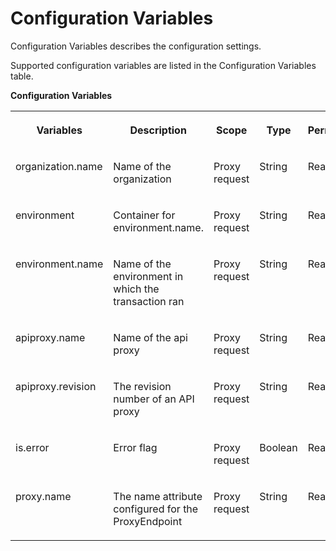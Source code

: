 <!-- loio12d3ea6998684d9cb734ec7083a435e5 -->

# Configuration Variables

Configuration Variables describes the configuration settings.

Supported configuration variables are listed in the Configuration Variables table.

**Configuration Variables**


<table>
<tr>
<th valign="top">

Variables

</th>
<th valign="top">

Description

</th>
<th valign="top">

Scope

</th>
<th valign="top">

Type

</th>
<th valign="top">

Permission

</th>
</tr>
<tr>
<td valign="top">

organization.name

</td>
<td valign="top">

Name of the organization

</td>
<td valign="top">

Proxy request

</td>
<td valign="top">

String

</td>
<td valign="top">

Read

</td>
</tr>
<tr>
<td valign="top">

environment

</td>
<td valign="top">

Container for environment.name.

</td>
<td valign="top">

Proxy request

</td>
<td valign="top">

String

</td>
<td valign="top">

Read

</td>
</tr>
<tr>
<td valign="top">

environment.name

</td>
<td valign="top">

Name of the environment in which the transaction ran

</td>
<td valign="top">

Proxy request

</td>
<td valign="top">

String

</td>
<td valign="top">

Read

</td>
</tr>
<tr>
<td valign="top">

apiproxy.name

</td>
<td valign="top">

Name of the api proxy

</td>
<td valign="top">

Proxy request

</td>
<td valign="top">

String

</td>
<td valign="top">

Read

</td>
</tr>
<tr>
<td valign="top">

apiproxy.revision

</td>
<td valign="top">

The revision number of an API proxy

</td>
<td valign="top">

Proxy request

</td>
<td valign="top">

String

</td>
<td valign="top">

Read

</td>
</tr>
<tr>
<td valign="top">

is.error

</td>
<td valign="top">

Error flag

</td>
<td valign="top">

Proxy request

</td>
<td valign="top">

Boolean

</td>
<td valign="top">

Read

</td>
</tr>
<tr>
<td valign="top">

proxy.name

</td>
<td valign="top">

The name attribute configured for the ProxyEndpoint

</td>
<td valign="top">

Proxy request

</td>
<td valign="top">

String

</td>
<td valign="top">

Read

</td>
</tr>
</table>

